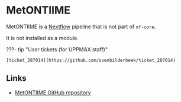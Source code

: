 # MetONTIIME

MetONTIIME is a [Nextflow](../software/nextflow.md) pipeline
that is not part of `nf-core`.

It is not installed as a module.

???- tip "User tickets (for UPPMAX staff)"

    [ticket_287014](https://github.com/svenbilderbeek/ticket_287014)

## Links

- [MetONTIIME GitHub repository](https://github.com/MaestSi/MetONTIIME)
